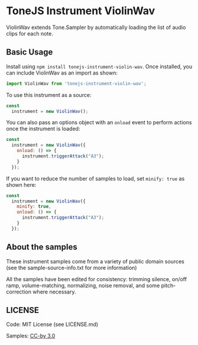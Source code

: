 # ToneJS Instrument ViolinWav

ViolinWav extends Tone.Sampler by automatically loading the list of audio clips for each note.

## Basic Usage

Install using `npm install tonejs-instrument-violin-wav`. Once installed, you can include ViolinWav as an import as shown:

```javascript
import ViolinWav from 'tonejs-instrument-violin-wav';
```

To use this instrument as a source:

```javascript
const
  instrument = new ViolinWav();
```

You can also pass an options object with an `onload` event to perform actions once the instrument is loaded:

```javascript
const
  instrument = new ViolinWav({
    onload: () => {
      instrument.triggerAttack("A3");
    }
  });
```

If you want to reduce the number of samples to load, set `minify: true` as shown here:

```javascript
const
  instrument = new ViolinWav({
    minify: true,
    onload: () => {
      instrument.triggerAttack("A3");
    }
  });
```

## About the samples

These instrument samples come from a variety of public domain sources (see the sample-source-info.txt for more information)

All the samples have been edited for consistency: trimming silence, on/off ramp, volume-matching, normalizing, noise removal, and some pitch-correction where necessary.

## LICENSE

Code: MIT License (see LICENSE.md)

Samples: [CC-by 3.0](https://creativecommons.org/licenses/by/3.0/)

